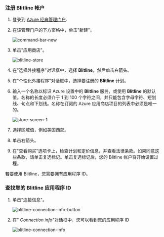 ### 注册 Blitline 帐户

1. 登录到 [Azure 经典管理门户](https://manage.windowsazure.cn).

2. 在该管理门户的下方窗格中，单击"新建"。

    ![command-bar-new][command-bar-new]

3. 单击"应用商店"。

    ![blitline-store][blitline-store]

4. 在"选择外接程序"对话框中，选择 **Blitline**，然后单击右箭头。

5. 在"个性化外接程序"对话框中，选择要注册的 **Blitline** 计划。

6. 输入一个名称以标识 Azure 设置中的 **Blitline** 服务，或使用 **Blitline** 的默认值。名称的长度必须介于 1 到 100 个字符之间，并只能包含字母字符、短划线、句点和下划线。名称在订阅的 Azure 应用商店项目的列表中必须是唯一的。

    ![store-screen-1][store-screen-1]

7. 选择区域值，例如美国西部。 

8. 单击右箭头。

9. 在"查看购买"选项卡上，检查计划和定价信息，并查看法律条款。如果同意这些条款，请单击复选标记。单击复选标记后，您的 Blitline 帐户将开始设置过程。 

若要使用 Blitline，您需要拥有应用程序 ID。

### 查找您的 Blitline 应用程序 ID ###

1. 单击"连接信息"。

    ![blitline-connection-info-button][blitline-connection-info-button]

2. 在" *Connection info*"对话框中，您可以看到您的应用程序 ID

    ![blitline-connection-info][blitline-connection-info]

<!--images-->

[command-bar-new]: ./media/blitline-signup/blitline_bar_new.png
[blitline-store]: ./media/blitline-signup/blitline_offerings_store.png
[store-screen-1]: ./media/blitline-signup/blitline_purchase.jpg
[blitline-connection-info-button]: ./media/blitline-signup/blitline_connection_info_button.png
[blitline-connection-info]: ./media/blitline-signup/blitline_connection_info_screen.jpeg

<!--HONumber=41-->